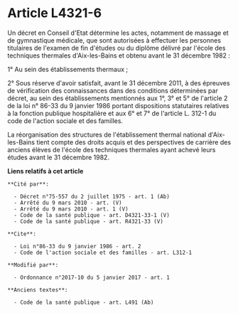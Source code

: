 # Article L4321-6

Un décret en Conseil d'Etat détermine les actes, notamment de massage et de gymnastique médicale, que sont autorisées à
effectuer les personnes titulaires de l'examen de fin d'études ou du diplôme délivré par l'école des techniques thermales
d'Aix-les-Bains et obtenu avant le 31 décembre 1982 : 

1° Au sein des établissements thermaux ; 

2° Sous réserve d'avoir satisfait, avant le 31 décembre 2011, à des épreuves de vérification des connaissances dans des
conditions déterminées par décret, au sein des établissements mentionnés aux 1°, 3° et 5° de l'article 2 de la loi n° 86-33
du 9 janvier 1986 portant dispositions statutaires relatives à la fonction publique hospitalière et aux 6° et 7° de l'article
L. 312-1 du code de l'action sociale et des familles. 

La réorganisation des structures de l'établissement thermal national d'Aix-les-Bains tient compte des droits acquis et des
perspectives de carrière des anciens élèves de l'école des techniques thermales ayant achevé leurs études avant le 31
décembre 1982.

**Liens relatifs à cet article**

	**Cité par**:

	  - Décret n°75-557 du 2 juillet 1975 - art. 1 (Ab)
	  - Arrêté du 9 mars 2010 - art. (V)
	  - Arrêté du 9 mars 2010 - art. 1 (V)
	  - Code de la santé publique - art. D4321-33-1 (V)
	  - Code de la santé publique - art. R4321-33 (V)

	**Cite**:

	  - Loi n°86-33 du 9 janvier 1986 - art. 2
	  - Code de l'action sociale et des familles - art. L312-1

	**Modifié par**:

	  - Ordonnance n°2017-10 du 5 janvier 2017 - art. 1

	**Anciens textes**:

	  - Code de la santé publique - art. L491 (Ab)
